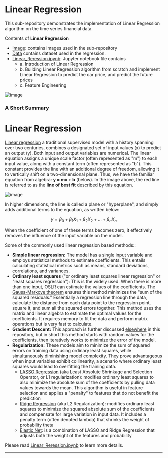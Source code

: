# Linear Regression

This sub-repository demonstrates the implementation of Linear Regression algorithm on the time series financial data.

Contents of **Linear Regression**

* [Image](https://cdn.analyticsvidhya.com/wp-content/uploads/2021/05/2.3.png): contains images used in the sub-repository
* [Data](https://github.com/sharma7056/renuinde577project/tree/main/SupervisedLearning/Linear%20Regression/Datasets) contains dataset used in the regression.
* [Linear_Reression.ipynb](https://github.com/sharma7056/renuinde577project/blob/main/SupervisedLearning/Linear%20Regression/Linear_Regression.ipynb): Jupyter notebook file contains
  * a. Introduction of Linear Regression
  * b. Building Linear Regression algorithm from scratch and implement Linear Regression to predict the car price, and predict the future prices
  * c.  Feature Engineering

![image](https://github.com/sharma7056/renuinde577project/blob/main/SupervisedLearning/Linear%20Regression/Image/linear-regression.png)

### A Short Summary

# Linear Regression

[Linear regression](https://en.wikipedia.org/wiki/Linear_regression) a traditional supervised model with a history spanning over two centuries, combines a designated set of input values (x) to predict an output (y). Both input and output variables are numerical. The linear equation assigns a unique scale factor (often represented as "m") to each input value, along with a constant term (often represented as "b"). This constant provides the line with an additional degree of freedom, allowing it to vertically shift on a two-dimensional plane. Thus, we have the familiar equation from algebra: **y = mx + b** (below). In the image above, the red line is referred to as the **line of best fit** described by this equation.

![image](https://github.com/sharma7056/renuinde577project/blob/main/SupervisedLearning/Linear%20Regression/Image/regression-equation.jpeg)

In higher dimensions, the line is called a plane or "hyperplane", and simply adds additional terms to the equation, as written below:

$$y = \beta_0 + \beta_1X_1 + \beta_2X_2 + ... + \beta_nX_n$$


When the coefficient of one of these terms becomes zero, it effectively removes the influence of the input variable on the model.

Some of the commonly used linear regression based methods::
- **Simple linear regression:** The model has a single input variable and employs statistical methods to estimate coefficients. This entails calculating statistical metrics such as means, standard deviations, correlations, and variances. 
- **Ordinary least squares** ("or ordinary least squares linear regression" or "least squares regression"): This is the widely used. When there is more than one input, OSLR can estimate the values of the coefficients. The [Gauss-Markove theorem](https://en.wikipedia.org/wiki/Gauss%E2%80%93Markov_theorem) ensures this method minimizes the "sum of the squared residuals." Essentially a regression line through the data, calculate the distance from each data point to the regression point, square it, and sum all the squared errors together. This method uses the matrix and linear algebra to estimate the optimal values for the coefficients. It requires memory to fit the data and perform matrix operations but is very fast to calculate.
- **Gradient Descent:** This approach is further discussed [elsewhere](https://github.com/sharma7056/renuinde577project/blob/main/supervised%20learning/1%20-%20gradient%20descent/README.md) in this repository, but in short this method starts with random values for the coefficients, then iteratively works to minimize the error of the model.
- **Regularization:** These models aim to minimize the sum of squared errors on training data using ordinary least squares, while simultaneously diminishing model complexity. They prove advantageous when input variables exhibit collinearity, a scenario where ordinary least squares would lead to overfitting the training data.
  - [LASSO Regression](https://en.wikipedia.org/wiki/Lasso_(statistics)) (aka Least Absolute Shrinkage and Selection Operator, or L1 regularization): modifies ordinary least squares to also minimize the absolute sum of the coefficients by pulling data values towards the mean. This algorithm is useful in feature selection and applies a "penalty" to features that do not benefit the prediction
  - [Ridge Regression](https://en.wikipedia.org/wiki/Tikhonov_regularization) (aka L2 Regularization): modifies ordinary least squares to minimize the squared absolute sum of the coefficients and compensate for large variation in input data. It includes a penalty term (often denoted lambda) that shrinks the weight of probability theta
  - [Elastic Net](https://en.wikipedia.org/wiki/Elastic_net_regularization): is a combination of LASSO and Ridge Regression that adjusts both the weight of the features and probability


Please read [Linear_Reression.ipynb](https://github.com/sharma7056/renuinde577project/blob/main/SupervisedLearning/Linear%20Regression/Linear_Regression.ipynb) to learn more details.

---